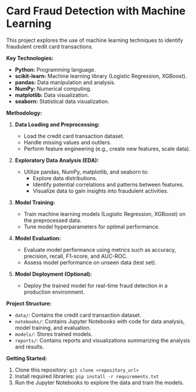 
# Card Fraud Detection with Machine Learning

This project explores the use of machine learning techniques to identify fraudulent credit card transactions.

**Key Technologies:**

* **Python:** Programming language.
* **scikit-learn:** Machine learning library (Logistic Regression, XGBoost).
* **pandas:** Data manipulation and analysis.
* **NumPy:** Numerical computing.
* **matplotlib:** Data visualization.
* **seaborn:** Statistical data visualization.

**Methodology:**

1. **Data Loading and Preprocessing:**
    - Load the credit card transaction dataset.
    - Handle missing values and outliers.
    - Perform feature engineering (e.g., create new features, scale data).

2. **Exploratory Data Analysis (EDA):**
    - Utilize pandas, NumPy, matplotlib, and seaborn to:
        - Explore data distributions.
        - Identify potential correlations and patterns between features.
        - Visualize data to gain insights into fraudulent activities.

3. **Model Training:**
    - Train machine learning models (Logistic Regression, XGBoost) on the preprocessed data.
    - Tune model hyperparameters for optimal performance.

4. **Model Evaluation:**
    - Evaluate model performance using metrics such as accuracy, precision, recall, F1-score, and AUC-ROC.
    - Assess model performance on unseen data (test set).

5. **Model Deployment (Optional):**
    - Deploy the trained model for real-time fraud detection in a production environment.

**Project Structure:**

* `data/`: Contains the credit card transaction dataset.
* `notebooks/`: Contains Jupyter Notebooks with code for data analysis, model training, and evaluation.
* `models/`: Stores trained models.
* `reports/`: Contains reports and visualizations summarizing the analysis and results.

**Getting Started:**

1. Clone this repository: `git clone <repository_url>`
2. Install required libraries: `pip install -r requirements.txt`
3. Run the Jupyter Notebooks to explore the data and train the models.

